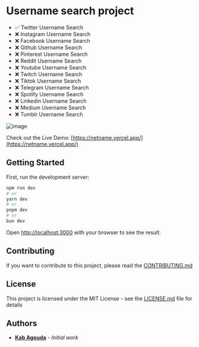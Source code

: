 # Username search project

- ✅ Twitter Username Search
- ❌ Instagram Username Search
- ❌ Facebook Username Search
- ❌ Github Username Search
- ❌ Pinterest Username Search
- ❌ Reddit Username Search
- ❌ Youtube Username Search
- ❌ Twitch Username Search
- ❌ Tiktok Username Search
- ❌ Telegram Username Search
- ❌ Spotify Username Search
- ❌ Linkedin Username Search
- ❌ Medium Username Search
- ❌ Tumblr Username Search


![image](https://github.com/kabagouda/netname/assets/64534846/ce1d9878-d07b-4bb1-872b-f9366ae900ac)


Check out the Live Demo: [https://netname.vercel.app/](https://netname.vercel.app/)

## Getting Started

First, run the development server:

```bash
npm run dev
# or
yarn dev
# or
pnpm dev
# or
bun dev
```

Open [http://localhost:3000](http://localhost:3000) with your browser to see the result.

## Contributing

If you want to contribute to this project, please read the [CONTRIBUTING.md](CONTRIBUTING.md)

## License

This project is licensed under the MIT License - see the [LICENSE.md](LICENSE.md) file for details

## Authors

- **[Kab Agouda](https://www.twitter/kabagouda)** - _Initial work_
